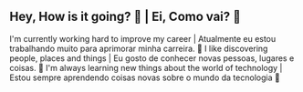 ## Hey, How is it going? 👋  | Ei, Como vai? 👋 

I'm currently working hard to improve my career | Atualmente eu estou trabalhando muito para aprimorar minha carreira. 🎯 
I like discovering people, places and things | Eu gosto de conhecer novas pessoas, lugares e coisas. 🚀 
I'm always learning new things about the world of technology | Estou sempre aprendendo coisas novas sobre o mundo da tecnologia 🌱

<!--
**AlvaroHSC/AlvaroHSC** is a ✨ _special_ ✨ repository because its `README.md` (this file) appears on your GitHub profile.

Here are some ideas to get you started:

- 🔭 I’m currently working on ...
- 🌱 I’m currently learning ...
- 👯 I’m looking to collaborate on ...
- 🤔 I’m looking for help with ...
- 💬 Ask me about ...
- 📫 How to reach me: ...
- 😄 Pronouns: ...
- ⚡ Fun fact: ...
-->
